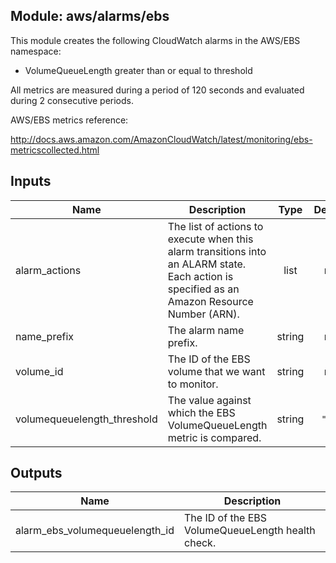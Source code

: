 ## Module: aws/alarms/ebs

This module creates the following CloudWatch alarms in the
AWS/EBS namespace:

  - VolumeQueueLength greater than or equal to threshold

All metrics are measured during a period of 120 seconds and evaluated
during 2 consecutive periods.

AWS/EBS metrics reference:

http://docs.aws.amazon.com/AmazonCloudWatch/latest/monitoring/ebs-metricscollected.html

## Inputs

| Name | Description | Type | Default | Required |
|------|-------------|:----:|:-----:|:-----:|
| alarm\_actions | The list of actions to execute when this alarm transitions into an ALARM state. Each action is specified as an Amazon Resource Number (ARN). | list | n/a | yes |
| name\_prefix | The alarm name prefix. | string | n/a | yes |
| volume\_id | The ID of the EBS volume that we want to monitor. | string | n/a | yes |
| volumequeuelength\_threshold | The value against which the EBS VolumeQueueLength metric is compared. | string | `"10"` | no |

## Outputs

| Name | Description |
|------|-------------|
| alarm\_ebs\_volumequeuelength\_id | The ID of the EBS VolumeQueueLength health check. |

